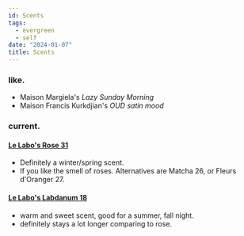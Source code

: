 ```yaml
---
id: Scents
tags:
  - evergreen
  - self
date: "2024-01-07"
title: Scents
---
```


### like.

- Maison Margiela's _Lazy Sunday Morning_
- Maison Francis Kurkdjian's _OUD satin mood_

### current.

#### [Le Labo's Rose 31](https://www.lelabofragrances.ca/rose-31.html?bypass=true&region=CA&locale=EN&gad_source=1)
- Definitely a winter/spring scent.
- If you like the smell of roses. Alternatives are Matcha 26, or Fleurs d'Oranger 27.

#### [Le Labo's Labdanum 18](https://www.lelabofragrances.ca/labdanum-18.html?bypass=true&region=CA&locale=EN&gad_source=1)
- warm and sweet scent, good for a summer, fall night.
- definitely stays a lot longer comparing to rose.
